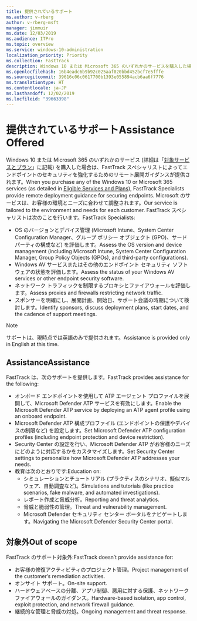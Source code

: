 ```yaml
---
title: 提供されているサポート
ms.author: v-rberg
author: v-rberg-msft
manager: jimmuir
ms.date: 12/03/2019
ms.audience: ITPro
ms.topic: overview
ms.service: windows-10-administration
localization_priority: Priority
ms.collection: FastTrack
description: Windows 10 または Microsoft 365 のいずれかのサービスを購入した場合は、FastTrack スペシャリストによってエンドポイントのセキュリティを強化するためのリモート展開ガイダンスが提供されます。 Microsoft のサービスは、お客様の環境とニーズに合わせて調整されます。
ms.openlocfilehash: 16b4eadc6b9b92c025aaf020bbd452bcf7e5fffe
ms.sourcegitcommit: 39616c06c0617700b1393e055894acb6aa6f7776
ms.translationtype: HT
ms.contentlocale: ja-JP
ms.lasthandoff: 12/02/2019
ms.locfileid: "39663398"
---
```

# <a name="assistance-offered"></a><span data-ttu-id="1a1de-104">提供されているサポート</span><span class="sxs-lookup"><span data-stu-id="1a1de-104">Assistance Offered</span></span>  

<span data-ttu-id="1a1de-105">Windows 10 または Microsoft 365 のいずれかのサービス (詳細は「[対象サービスとプラン](M365-eligible-services-and-plans.md)」に記載) を購入した場合は、FastTrack スペシャリストによってエンドポイントのセキュリティを強化するためのリモート展開ガイダンスが提供されます。</span><span class="sxs-lookup"><span data-stu-id="1a1de-105">When you purchase any of the Windows 10 or Microsoft 365 services (as detailed in [Eligible Services and Plans](M365-eligible-services-and-plans.md)), FastTrack Specialists provide remote deployment guidance for securing endpoints.</span></span> <span data-ttu-id="1a1de-106">Microsoft のサービスは、お客様の環境とニーズに合わせて調整されます。</span><span class="sxs-lookup"><span data-stu-id="1a1de-106">Our service is tailored to the environment and needs for each customer.</span></span> <span data-ttu-id="1a1de-107">FastTrack スペシャリストは次のことを行います。</span><span class="sxs-lookup"><span data-stu-id="1a1de-107">FastTrack Specialists:</span></span>
- <span data-ttu-id="1a1de-108">OS のバージョンとデバイス管理 (Microsoft Intune、System Center Configuration Manager、グループ ポリシー オブジェクト (GPO)、サード パーティの構成など) を評価します。</span><span class="sxs-lookup"><span data-stu-id="1a1de-108">Assess the OS version and device management (including Microsoft Intune, System Center Configuration Manager, Group Policy Objects (GPOs), and third-party configurations).</span></span>
- <span data-ttu-id="1a1de-109">Windows AV サービスまたはその他のエンドポイント セキュリティ ソフトウェアの状態を評価します。</span><span class="sxs-lookup"><span data-stu-id="1a1de-109">Assess the status of your Windows AV services or other endpoint security software.</span></span>
- <span data-ttu-id="1a1de-110">ネットワーク トラフィックを制限するプロキシとファイアウォールを評価します。</span><span class="sxs-lookup"><span data-stu-id="1a1de-110">Assess proxies and firewalls restricting network traffic.</span></span>
- <span data-ttu-id="1a1de-111">スポンサーを明確にし、展開計画、開始日、サポート会議の時期について検討します。</span><span class="sxs-lookup"><span data-stu-id="1a1de-111">Identify sponsors, discuss deployment plans, start dates, and the cadence of support meetings.</span></span>

> [!NOTE]
> <span data-ttu-id="1a1de-112">サポートは、現時点では英語のみで提供されます。</span><span class="sxs-lookup"><span data-stu-id="1a1de-112">Assistance is provided only in English at this time.</span></span> 

## <a name="assistance"></a><span data-ttu-id="1a1de-113">Assistance</span><span class="sxs-lookup"><span data-stu-id="1a1de-113">Assistance</span></span>

<span data-ttu-id="1a1de-114">FastTrack は、次のサポートを提供します。</span><span class="sxs-lookup"><span data-stu-id="1a1de-114">FastTrack provides assistance for the following:</span></span>
- <span data-ttu-id="1a1de-115">オンボード エンドポイントを使用して ATP エージェント プロファイルを展開して、Microsoft Defender ATP サービスを有効にします。</span><span class="sxs-lookup"><span data-stu-id="1a1de-115">Enable the Microsoft Defender ATP service by deploying an ATP agent profile using an onboard endpoint.</span></span>
- <span data-ttu-id="1a1de-116">Microsoft Defender ATP 構成プロファイル (エンドポイントの保護やデバイスの制限など) を設定します。</span><span class="sxs-lookup"><span data-stu-id="1a1de-116">Set Microsoft Defender ATP configuration profiles (including endpoint protection and device restriction).</span></span>
- <span data-ttu-id="1a1de-117">Security Center の設定を行い、Microsoft Defender ATP がお客様のニーズにどのように対応するかをカスタマイズします。</span><span class="sxs-lookup"><span data-stu-id="1a1de-117">Set Security Center settings to personalize how Microsoft Defender ATP addresses your needs.</span></span>
- <span data-ttu-id="1a1de-118">教育は次のとおりです:</span><span class="sxs-lookup"><span data-stu-id="1a1de-118">Education on:</span></span>
    - <span data-ttu-id="1a1de-119">シミュレーションとチュートリアル (プラクティスのシナリオ、擬似マルウェア、自動調査など)。</span><span class="sxs-lookup"><span data-stu-id="1a1de-119">Simulations and tutorials (like practice scenarios, fake malware, and automated investigations).</span></span>
    - <span data-ttu-id="1a1de-120">レポート作成と脅威分析。</span><span class="sxs-lookup"><span data-stu-id="1a1de-120">Reporting and threat analytics.</span></span>
    - <span data-ttu-id="1a1de-121">脅威と脆弱性の管理。</span><span class="sxs-lookup"><span data-stu-id="1a1de-121">Threat and vulnerability management.</span></span>
    - <span data-ttu-id="1a1de-122">Microsoft Defender セキュリティ センター ポータルをナビゲートします。</span><span class="sxs-lookup"><span data-stu-id="1a1de-122">Navigating the Microsoft Defender Security Center portal.</span></span>

## <a name="out-of-scope"></a><span data-ttu-id="1a1de-123">対象外</span><span class="sxs-lookup"><span data-stu-id="1a1de-123">Out of scope</span></span>

<span data-ttu-id="1a1de-124">FastTrack のサポート対象外:</span><span class="sxs-lookup"><span data-stu-id="1a1de-124">FastTrack doesn’t provide assistance for:</span></span>
- <span data-ttu-id="1a1de-125">お客様の修復アクティビティのプロジェクト管理。</span><span class="sxs-lookup"><span data-stu-id="1a1de-125">Project management of the customer’s remediation activities.</span></span>
- <span data-ttu-id="1a1de-126">オンサイト サポート。</span><span class="sxs-lookup"><span data-stu-id="1a1de-126">On-site support.</span></span>
- <span data-ttu-id="1a1de-127">ハードウェアベースの分離、アプリ制御、悪用に対する保護、ネットワーク ファイアウォールのガイダンス。</span><span class="sxs-lookup"><span data-stu-id="1a1de-127">Hardware-based isolation, app control, exploit protection, and network firewall guidance.</span></span>
- <span data-ttu-id="1a1de-128">継続的な管理と脅威の対処。</span><span class="sxs-lookup"><span data-stu-id="1a1de-128">Ongoing management and threat response.</span></span>

